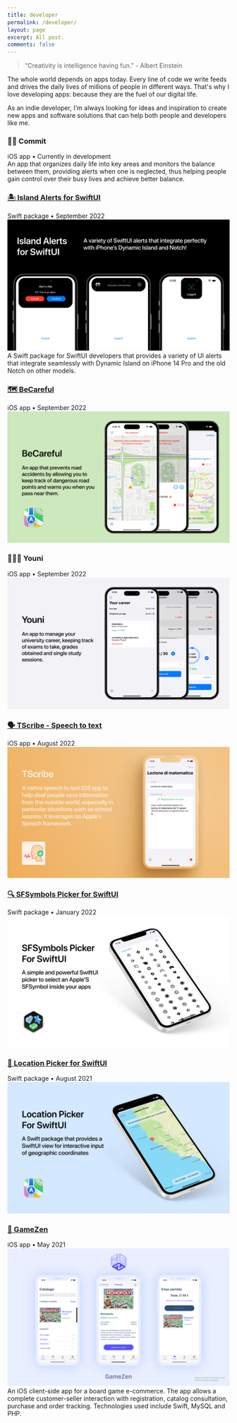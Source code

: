```yaml
---
title: developer
permalink: /developer/
layout: page
excerpt: All post.
comments: false
---
```


> “Creativity is intelligence having fun.” - Albert Einstein

The whole world depends on apps today. Every line of code we write feeds and drives the daily lives of millions of people in different ways. That's why I love developing apps: because they are the fuel of our digital life.

As an indie developer, I'm always looking for ideas and inspiration to create new apps and software solutions that can help both people and developers like me.

<!--**Below you can find some cool stuff I've made - both in and out of university**.-->

### 💪🏻 Commit
<div class="post-meta">
	iOS app • Currently in development
</div>
An app that organizes daily life into key areas and monitors the balance between them, providing alerts when one is neglected, thus helping people gain control over their busy lives and achieve better balance.

### [🏝️ Island Alerts for SwiftUI](https://github.com/alessiorubicini/IslandAlertsForSwiftUI)
<div class="post-meta">
	Swift package • September 2022
</div>
<center>
	<img class="journey-img" src="/assets/img/projects/IslandAlertsForSwiftUI.png" >
</center>
A Swift package for SwiftUI developers that provides a variety of UI alerts that integrate seamlessly with Dynamic Island on iPhone 14 Pro and the old Notch on other models.

### [🗺️ BeCareful](https://github.com/alessiorubicini/BeCareful-iOS)
<div class="post-meta">
	iOS app • September 2022
</div>
<center>
	<img class="journey-img" src="/assets/img/projects/BeCareful.png" >
</center>

### 👩🏻‍🎓 Youni
<div class="post-meta">
	iOS app • September 2022
</div>
<center>
	<img class="journey-img" src="/assets/img/projects/Youni.png" >
</center>

### [🗣️ TScribe - Speech to text](https://github.com/alessiorubicini/TScribe-iOS)
<div class="post-meta">
	iOS app • August 2022
</div>
<center>
	<img class="journey-img" src="/assets/img/projects/TScribe.jpg" >
</center>

### [🔍 SFSymbols Picker for SwiftUI](https://github.com/alessiorubicini/SFSymbolsPickerForSwiftUI)
<div class="post-meta">
	Swift package • January 2022
</div>
<center>
	<img class="journey-img" src="/assets/img/projects/SFSymbolsPickerForSwiftUI.png" >
</center>


### [📍 Location Picker for SwiftUI](https://github.com/alessiorubicini/LocationPickerForSwiftUI)
<div class="post-meta">
	Swift package • August 2021
</div>
<center>
	<img class="journey-img" src="/assets/img/projects/LocationPickerForSwiftUI.png" >
</center>

### [🛒 GameZen](https://github.com/alessiorubicini/GameZen-iOS)
<div class="post-meta">
	iOS app • May 2021
</div>
<center>
	<img class="journey-img" src="/assets/img/projects/GameZen.png" >
</center>
An iOS client-side app for a board game e-commerce. The app allows a complete customer-seller interaction with registration, catalog consultation, purchase and order tracking. Technologies used include Swift, MySQL and PHP.
